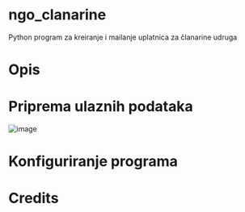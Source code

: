 # ngo_clanarine
Python program za kreiranje i mailanje uplatnica za članarine udruga

# Opis

# Priprema ulaznih podataka

![image](https://github.com/igustin/ngo_clanarine/assets/1834262/16241c9d-7548-4fd5-9bb8-271f3397fbb2)

# Konfiguriranje programa

# Credits

